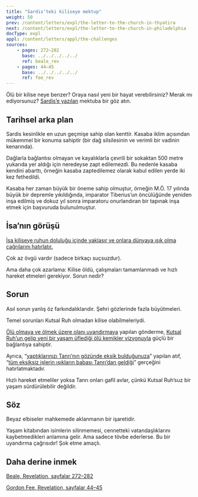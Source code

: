 ```yaml
---
title: "Sardis’teki kiliseye mektup"
weight: 50
prev: /content/letters/expl/the-letter-to-the-church-in-thyatira
next: /content/letters/expl/the-letter-to-the-church-in-philadelphia
docType: expl
appl: /content/letters/appl/the-challenges
sources: 
    - pages: 272–282
      base: ../../../../../
      ref: beale_rev
    - pages: 44–45
      base: ../../../../../
      ref: fee_rev
---
```


Ölü bir kilise neye benzer? Oraya nasıl yeni bir hayat verebilirsiniz? Merak mı ediyorsunuz? [Sardis’e yazılan](https://www.bibleserver.com/TR/Vahiy3%3A1-6) mektuba bir göz atın.

## Tarihsel arka plan

<a name="38d4"></a>
Sardis kesinlikle en uzun geçmişe sahip olan kenttir. Kasaba iklim açısından mükemmel bir konuma sahiptir (bir dağ silsilesinin ve verimli bir vadinin kenarında).

Dağlarla bağlantısı olmayan ve kayalıklarla çevrili bir sokaktan 500 metre yukarıda yer aldığı için neredeyse zapt edilemezdi. Bu nedenle kasaba kendini abarttı, örneğin kasaba zaptedilemez olarak kabul edilen yerde iki kez fethedildi.

Kasaba her zaman büyük bir öneme sahip olmuştur, örneğin M.Ö. 17 yılında büyük bir depremle yıkıldığında, imparator Tiberius’un öncülüğünde yeniden inşa edilmiş ve dokuz yıl sonra imparatoru onurlandıran bir tapınak inşa etmek için başvuruda bulunulmuştur.

## İsa’nın görüşü

<a name="4754"></a>
[İsa kiliseye ruhun doluluğu içinde yaklaşır ve onlara dünyaya ışık olma çağrılarını hatırlatır.](https://www.bibleserver.com/TR/Vahiy3%3A1)

Çok az övgü vardır (sadece birkaçı suçsuzdur).

Ama daha çok azarlama: Kilise öldü, çalışmaları tamamlanmadı ve hızlı hareket etmeleri gerekiyor. Sorun nedir?

## Sorun

<a name="6a43"></a>
Asıl sorun yanlış öz farkındalıklarıdır. Şehri gözlerinde fazla büyütmeleri.

Temel sorunları Kutsal Ruh olmadan kilise olabilmeleriydi.

[Ölü olmaya ve ölmek üzere olanı uyandırmaya](https://www.bibleserver.com/TR/Vahiy3%3A1-2) yapılan gönderme, [Kutsal Ruh’un gelip yeni bir yaşam üflediği ölü kemikler vizyonuyla](https://www.bibleserver.com/TR/Hezekiel37) güçlü bir bağlantıya sahiptir.

Ayrıca, “[yaptıklarınızı Tanrı’nın gözünde eksik bulduğunuza](https://www.bibleserver.com/TR/Vahiy3%3A2)” yapılan atıf, “[tüm eksiksiz işlerin ışıkların babası Tanrı’dan geldiği](https://www.bibleserver.com/TR/Yakup1%3A17)” gerçeğini hatırlatmaktadır.

Hızlı hareket etmeliler yoksa Tanrı onları gafil avlar, çünkü Kutsal Ruh’suz bir yaşam sürdürülebilir değildir.

## Söz

<a name="9a20"></a>
Beyaz elbiseler mahkemede aklanmanın bir işaretidir.

Yaşam kitabından isimlerin silinmemesi, cennetteki vatandaşlıklarını kaybetmedikleri anlamına gelir. Ama sadece tövbe ederlerse. Bu bir uyandırma çağrısıdır! Şok etme amaçlı.

## Daha derine inmek

[Beale, Revelation, sayfalar 272–282](../../../../../about/ressources/index.html#beale_rev)

[Gordon Fee, Revelation, sayfalar 44–45](../../../../../about/ressources/index.html#fee_rev)

